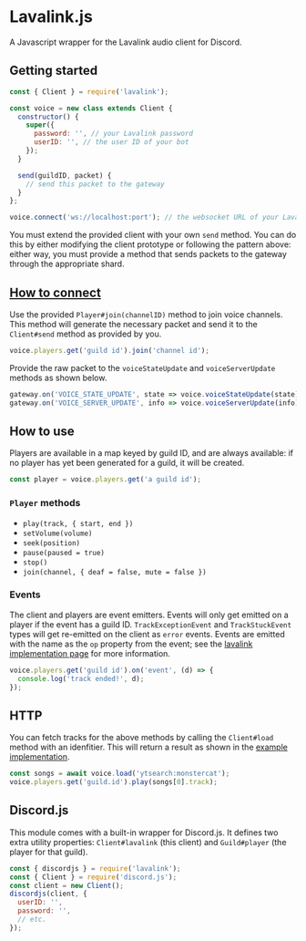 # Lavalink.js

A Javascript wrapper for the Lavalink audio client for Discord.

## Getting started

```js
const { Client } = require('lavalink');

const voice = new class extends Client {
  constructor() {
    super({
      password: '', // your Lavalink password
      userID: '', // the user ID of your bot
    });
  }

  send(guildID, packet) {
    // send this packet to the gateway
  }
};

voice.connect('ws://localhost:port'); // the websocket URL of your Lavalink app
```

You must extend the provided client with your own `send` method. You can do this by either modifying the client prototype or following the pattern above: either way, you must provide a method that sends packets to the gateway through the appropriate shard.

## [How to connect](https://discordapp.com/developers/docs/topics/voice-connections#connecting-to-voice)

Use the provided `Player#join(channelID)` method to join voice channels. This method will generate the necessary packet and send it to the `Client#send` method as provided by you.

```js
voice.players.get('guild id').join('channel id');
```

Provide the raw packet to the `voiceStateUpdate` and `voiceServerUpdate` methods as shown below.

```js
gateway.on('VOICE_STATE_UPDATE', state => voice.voiceStateUpdate(state)); // forward voice state updates
gateway.on('VOICE_SERVER_UPDATE', info => voice.voiceServerUpdate(info)); // forward voice server updates
```

## How to use

Players are available in a map keyed by guild ID, and are always available: if no player has yet been generated for a guild, it will be created.

```js
const player = voice.players.get('a guild id');
```

### `Player` methods

- `play(track, { start, end })`
- `setVolume(volume)`
- `seek(position)`
- `pause(paused = true)`
- `stop()`
- `join(channel, { deaf = false, mute = false })`

### Events

The client and players are event emitters. Events will only get emitted on a player if the event has a guild ID. `TrackExceptionEvent` and `TrackStuckEvent` types will get re-emitted on the client as `error` events. Events are emitted with the name as the `op` property from the event; see the [lavalink implementation page](https://github.com/Frederikam/Lavalink/blob/master/IMPLEMENTATION.md#incoming-messages) for more information.

```js
voice.players.get('guild id').on('event', (d) => {
  console.log('track ended!', d);
});
```

## HTTP

You can fetch tracks for the above methods by calling the `Client#load` method with an idenfitier. This will return a result as shown in the [example implementation](https://github.com/Frederikam/Lavalink/blob/master/IMPLEMENTATION.md#rest-api).

```js
const songs = await voice.load('ytsearch:monstercat');
voice.players.get('guild.id').play(songs[0].track);
```

## Discord.js

This module comes with a built-in wrapper for Discord.js. It defines two extra utility properties: `Client#lavalink` (this client) and `Guild#player` (the player for that guild).

```js
const { discordjs } = require('lavalink');
const { Client } = require('discord.js');
const client = new Client();
discordjs(client, {
  userID: '',
  password: '',
  // etc.
});
```
